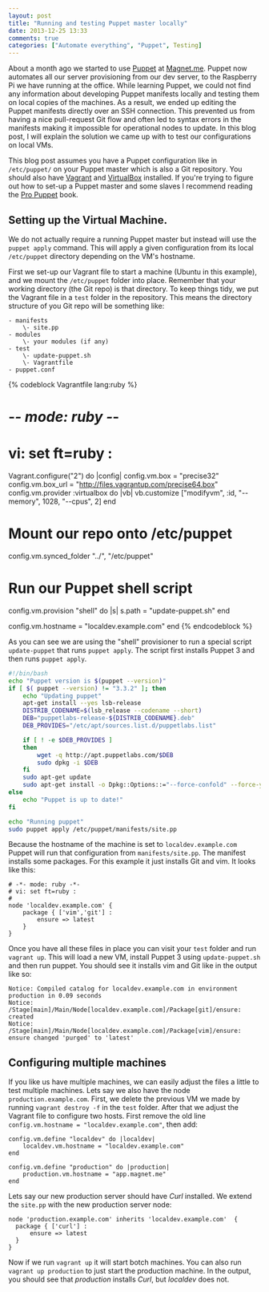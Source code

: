 ```yaml
---
layout: post
title: "Running and testing Puppet master locally"
date: 2013-12-25 13:33
comments: true
categories: ["Automate everything", "Puppet", Testing]
---
```

About a month ago we started to use [Puppet](http://puppetlabs.com/) at [Magnet.me](http://magnet.me). Puppet now automates all our server provisioning from our dev server, to the Raspberry Pi we have running at the office. While learning Puppet, we could not find any information about developing Puppet manifests locally and testing them on local copies of the machines. As a result, we ended up editing the Puppet manifests directly over an SSH connection. This prevented us from having a nice pull-request Git flow and often led to syntax errors in the manifests making it impossible for operational nodes to update. In this blog post, I will explain the solution we came up with to test our configurations on local VMs.

<!--more-->

This blog post assumes you have a Puppet configuration like in `/etc/puppet/` on your Puppet master which is also a Git repository. You should also have [Vagrant](http://vagrantup.com) and [VirtualBox](https://www.virtualbox.org/) installed. If you're trying to figure out how to set-up a Puppet master and some slaves I recommend reading the [Pro Puppet][pro-puppet] book.

## Setting up the Virtual Machine.
We do not actually require a running Puppet master but instead will use the `puppet apply` command. This will apply a given configuration from its local `/etc/puppet` directory depending on the VM's hostname. 

First we set-up our Vagrant file to start a machine (Ubuntu in this example), and we mount the `/etc/puppet` folder into place. Remember that your working directory (the Git repo) is that directory. To keep things tidy, we put the Vagrant file in a `test` folder in the repository. This means the directory structure of you Git repo will be something like:

	- manifests
 		\- site.pp
	- modules
 		\- your modules (if any)
	- test
 		\- update-puppet.sh
 		\- Vagrantfile
	- puppet.conf

{% codeblock Vagrantfile lang:ruby %}
# -*- mode: ruby -*-
# vi: set ft=ruby :
Vagrant.configure("2") do |config|
  config.vm.box     = "precise32"
  config.vm.box_url = "http://files.vagrantup.com/precise64.box"
  config.vm.provider :virtualbox do |vb|
    vb.customize ["modifyvm", :id, "--memory", 1028, "--cpus", 2]
  end
  
  # Mount our repo onto /etc/puppet
  config.vm.synced_folder "../", "/etc/puppet"

  # Run our Puppet shell script  
  config.vm.provision "shell" do |s|
	  s.path = "update-puppet.sh"
  end

  config.vm.hostname = "localdev.example.com"
end
{% endcodeblock %}

As you can see we are using the "shell" provisioner to run a special script `update-puppet` that runs `puppet apply`. The script first installs Puppet 3 and then runs `puppet apply`.


```bash update-puppet.sh
#!/bin/bash
echo "Puppet version is $(puppet --version)"
if [ $( puppet --version) != "3.3.2" ]; then 
	echo "Updating puppet"
	apt-get install --yes lsb-release
	DISTRIB_CODENAME=$(lsb_release --codename --short)
	DEB="puppetlabs-release-${DISTRIB_CODENAME}.deb"
	DEB_PROVIDES="/etc/apt/sources.list.d/puppetlabs.list" 

	if [ ! -e $DEB_PROVIDES ]
	then
    	wget -q http://apt.puppetlabs.com/$DEB
    	sudo dpkg -i $DEB
	fi
	sudo apt-get update
	sudo apt-get install -o Dpkg::Options::="--force-confold" --force-yes -y puppet
else
	echo "Puppet is up to date!"
fi

echo "Running puppet"
sudo puppet apply /etc/puppet/manifests/site.pp
```

Because the hostname of the machine is set to `localdev.example.com` Puppet will run that configuration from `manifests/site.pp`. The manifest installs some packages. For this example it just installs Git and vim. It looks like this:

```puppet site.pp
# -*- mode: ruby -*-
# vi: set ft=ruby :
# 
node 'localdev.example.com' {
	package { ['vim','git'] :
		ensure => latest
	}
}
```
Once you have all these files in place you can visit your `test` folder and run `vagrant up`. This will load a new VM, install Puppet 3 using `update-puppet.sh` and then run puppet. You should see it installs vim and Git like in the output like so:

	Notice: Compiled catalog for localdev.example.com in environment production in 0.09 seconds
	Notice: /Stage[main]/Main/Node[localdev.example.com]/Package[git]/ensure: created
 	Notice: /Stage[main]/Main/Node[localdev.example.com]/Package[vim]/ensure: ensure changed 'purged' to 'latest'


## Configuring multiple machines

If you like us have multiple machines, we can easily adjust the files a little to test multiple machines. Lets say we also have the node `production.example.com`. First, we delete the previous VM we made by running `vagrant destroy -f` in the `test` folder. After that we adjust the Vagrant file to configure two hosts. First remove the old line `config.vm.hostname = "localdev.example.com"`, then add: 

```puppet linenos:false
config.vm.define "localdev" do |localdev|
	localdev.vm.hostname = "localdev.example.com"
end

config.vm.define "production" do |production|
	production.vm.hostname = "app.magnet.me"
end
```

Lets say our new production server should have *Curl* installed. We extend the `site.pp` with the new production server node:

	node 'production.example.com' inherits 'localdev.example.com'  {
	  package { ['curl'] :
	      ensure => latest
	  }
	}
	
Now if we run `vagrant up` it will start botch machines. You can also run `vagrant up production` to just start the production machine. In the output, you should see that *production* installs *Curl*, but *localdev* does not.

[pro-puppet]: http://it-ebooks.info/book/730/  "Pro Puppet book"